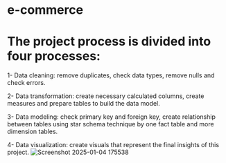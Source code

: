 # e-commerce
# The project process is divided into four processes:

1- Data cleaning: remove duplicates, check data types, remove nulls and check errors.

2- Data transformation: create necessary calculated columns, create measures and prepare tables to build the data model.

3- Data modeling: check primary key and foreign key, create relationship between tables using star schema technique by one fact table and more dimension tables.

4- Data visualization: create visuals that represent the final insights of this project.
![Screenshot 2025-01-04 175538](https://github.com/user-attachments/assets/764dce24-a37d-485d-9d48-14205feb0402)
